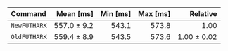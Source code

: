 | Command | Mean [ms] | Min [ms] | Max [ms] | Relative |
|:---|---:|---:|---:|---:|
| `NewFUTHARK` | 557.0 ± 9.2 | 543.1 | 573.8 | 1.00 |
| `OldFUTHARK` | 559.4 ± 8.9 | 543.5 | 573.6 | 1.00 ± 0.02 |
